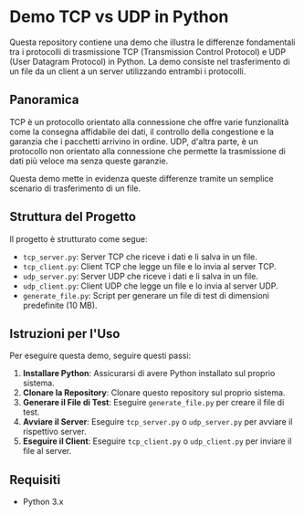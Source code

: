 # Demo TCP vs UDP in Python

Questa repository contiene una demo che illustra le differenze fondamentali tra i protocolli di trasmissione TCP (Transmission Control Protocol) e UDP (User Datagram Protocol) in Python. La demo consiste nel trasferimento di un file da un client a un server utilizzando entrambi i protocolli.

## Panoramica

TCP è un protocollo orientato alla connessione che offre varie funzionalità come la consegna affidabile dei dati, il controllo della congestione e la garanzia che i pacchetti arrivino in ordine. UDP, d'altra parte, è un protocollo non orientato alla connessione che permette la trasmissione di dati più veloce ma senza queste garanzie.

Questa demo mette in evidenza queste differenze tramite un semplice scenario di trasferimento di un file.

## Struttura del Progetto

Il progetto è strutturato come segue:

- `tcp_server.py`: Server TCP che riceve i dati e li salva in un file.
- `tcp_client.py`: Client TCP che legge un file e lo invia al server TCP.
- `udp_server.py`: Server UDP che riceve i dati e li salva in un file.
- `udp_client.py`: Client UDP che legge un file e lo invia al server UDP.
- `generate_file.py`: Script per generare un file di test di dimensioni predefinite (10 MB).

## Istruzioni per l'Uso

Per eseguire questa demo, seguire questi passi:

1. **Installare Python**: Assicurarsi di avere Python installato sul proprio sistema.
2. **Clonare la Repository**: Clonare questo repository sul proprio sistema.
3. **Generare il File di Test**: Eseguire `generate_file.py` per creare il file di test.
4. **Avviare il Server**: Eseguire `tcp_server.py` o `udp_server.py` per avviare il rispettivo server.
5. **Eseguire il Client**: Eseguire `tcp_client.py` o `udp_client.py` per inviare il file al server.

## Requisiti

- Python 3.x


